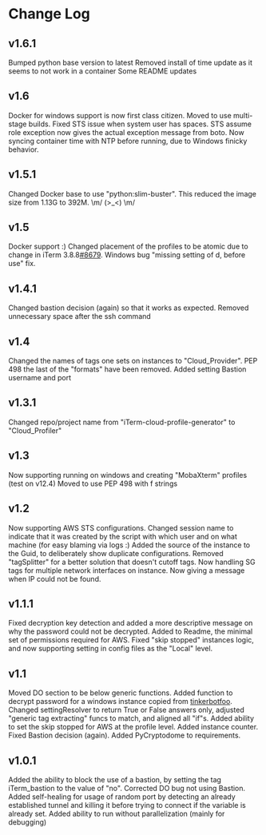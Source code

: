 # Change Log

## v1.6.1
Bumped python base version to latest
Removed install of time update as it seems to not work in a container
Some README updates

## v1.6
Docker for windows support is now first class citizen.
Moved to use multi-stage builds.
Fixed STS issue when system user has spaces.
STS assume role exception now gives the actual exception message from boto.
Now syncing container time with NTP before running, due to Windows finicky behavior.

## v1.5.1
Changed Docker base to use "python:slim-buster". This reduced the image size from 1.13G to 392M. \m/ (>_<) \m/

## v1.5
Docker support :)
Changed placement of the profiles to be atomic due to change in iTerm 3.8.8[#8679](https://gitlab.com/gnachman/iterm2/issues/8679).
Windows bug "missing setting of d, before use" fix.


## v1.4.1
Changed bastion decision (again) so that it works as expected.
Removed unnecessary space after the ssh command 

## v1.4
Changed the names of tags one sets on instances to "Cloud_Provider".
PEP 498 the last of the "formats" have been removed.
Added setting Bastion username and port


## v1.3.1
Changed repo/project name from "iTerm-cloud-profile-generator" to "Cloud_Profiler"


## v1.3
Now supporting running on windows and creating "MobaXterm" profiles (test on v12.4)
Moved to use PEP 498 with f strings


## v1.2
Now supporting AWS STS configurations.
Changed session name to indicate that it was created by the script with which user and on what machine (for easy blaming via logs :)
Added the source of the instance to the Guid, to deliberately show duplicate configurations.
Removed "tagSplitter" for a better solution that doesn't cutoff tags.
Now handling SG tags for multiple network interfaces on instance.
Now giving a message when IP could not be found.


## v1.1.1
Fixed decryption key detection and added a more descriptive message on why the password could not be decrypted.
Added to Readme, the minimal set of permissions required for AWS.
Fixed "skip stopped" instances logic, and now supporting setting in config files as the "Local" level.


## v1.1
Moved DO section to be below generic functions.
Added function to decrypt password for a windows instance copied from [tinkerbotfoo](https://gist.github.com/tinkerbotfoo/337df5bd1faff777fb52).
Changed settingResolver to return True or False answers only, adjusted "generic tag extracting" funcs to match, and aligned all "if"s.
Added ability to set the skip stopped for AWS at the profile level.
Added instance counter.
Fixed Bastion decision (again).
Added PyCryptodome to requirements.


## v1.0.1
Added the ability to block the use of a bastion, by setting the tag iTerm_bastion to the value of "no".
Corrected DO bug not using Bastion.
Added self-healing for usage of random port by detecting an already established tunnel and killing it before trying to connect if the variable is already set.
Added ability to run without parallelization (mainly for debugging)